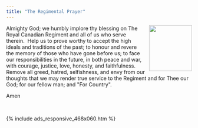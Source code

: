 ```yaml
---
title: "The Regimental Prayer"
---
```


<p>
  <img
    alt="" height="125" src="{{ site.uri.assets }}/naked/images/RCR_VRI_cypher_116x125.png"
    style="border: 0px; float: right; margin-bottom: 10px; margin-left: 10px;" width="116" />
  Almighty God; we humbly implore thy blessing on The Royal Canadian Regiment and all of us who serve therein.&nbsp; Help us to prove worthy to accept the high
  ideals and traditions of the past; to honour and revere the memory of those who have gone before us; to face our responsibilities in the future, in both peace
  and war, with courage, justice, love, honesty, and faithfulness.&nbsp; Remove all greed, hatred, selfishness, and envy from our thoughts that we may render
  true service to the Regiment and for Thee our God; for our fellow man; and &quot;For Country&quot;.
</p>
<p>
  Amen
</p>
<p>
  &nbsp;
</p>
{% include ads_responsive_468x060.htm %}
<p>
  &nbsp;
</p>
